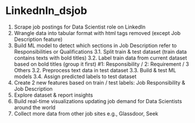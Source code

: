 # LinkednIn_dsjob
1. Scrape job postings for Data Scientist role on LinkedIn
2. Wrangle data into tabular format with html tags removed (except Job Description feature)  
3. Build ML model to detect which sections in Job Description refer to Responsibilities or Qualifications
  3.1. Split train & test dataset (train data contains texts with bold titles) 
  3.2. Label train data from current dataset based on bold titles (group it first)  #1: Responsibility / 2: Requirement / 3 Others
  3.2. Preprocess text data in test dataset 
  3.3. Build & test ML models 
  3.4. Assign predicted labels to test dataset 
 4. Create 2 new features based on train / test labels: Job Responsibility & Job Description
 5. Explore dataset & report insights 
 6. Build real-time visualizations updating job demand for Data Scientists around the world 
 7. Collect more data from other job sites e.g., Glassdoor, Seek 
